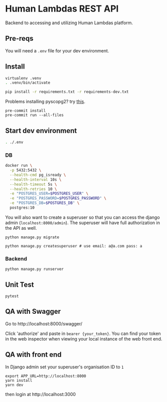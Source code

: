 # Human Lambdas REST API

Backend to accessing and utilizing Human Lambdas platform.

## Pre-reqs

You will need a `.env` file for your dev environment.

## Install

```bash
virtualenv .venv
. .venv/bin/activate
```

```bash
pip install -r requirements.txt -r requirements-dev.txt
```

Problems installing pyscopg2? try [this](https://stackoverflow.com/questions/26288042/error-installing-psycopg2-library-not-found-for-lssl).


```
pre-commit install
pre-commit run --all-files
```

## Start dev environment

```bash
. ./.env
```

### DB
```bash
docker run \
  -p 5432:5432 \
  --health-cmd pg_isready \
  --health-interval 10s \
  --health-timeout 5s \
  --health-retries 10 \
  -e "POSTGRES_USER=$POSTGRES_USER" \
  -e "POSTGRES_PASSWORD=$POSTGRES_PASSWORD" \
  -e "POSTGRES_DB=$POSTGRES_DB" \
  postgres:10
```
You will also want to create a superuser so that you can access the django admin (`localhost:8000/admin`). The superuser will have full authorization in the API as well.

```
python manage.py migrate
```
```
python manage.py createsuperuser # use email: a@a.com pass: a
```

### Backend
```
python manage.py runserver
```
## Unit Test

```
pytest
```


## QA with Swagger

Go to http://localhost:8000/swagger/

Click 'authorize' and paste in `bearer {your_token}`. You can find your token in the web inspector when viewing your local instance of the web front end.

## QA with front end

In Django admin set your superuser's organisation ID to `1`

```
export APP_URL=http://localhost:8000
yarn install
yarn dev
```

then login at http://localhost:3000

